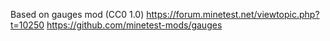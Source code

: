 Based on gauges mod (CC0 1.0) https://forum.minetest.net/viewtopic.php?t=10250 https://github.com/minetest-mods/gauges
